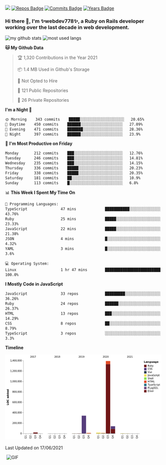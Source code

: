 ![](https://visitor-badge.glitch.me/badge?page_id=webdev778.webdev778)
[![Repos Badge](https://badges.pufler.dev/repos/webdev778)](https://badges.pufler.dev)
[![Commits Badge](https://badges.pufler.dev/commits/monthly/webdev778)](https://badges.pufler.dev)
[![Years Badge](https://badges.pufler.dev/years/webdev778)](https://badges.pufler.dev)
### Hi there 👋, I'm ✨webdev778✨, a Ruby on Rails developer working over the last decade in web development.


![my github stats](https://github-readme-stats.vercel.app/api?username=webdev778&show_icons=true&theme=tokyonight&line_height=27)
![most used langs](https://github-readme-stats.vercel.app/api/top-langs/?username=webdev778&hide=css,html&theme=tokyonight)

<!--START_SECTION:waka-->
**🐱 My Github Data** 

> 🏆 1,320 Contributions in the Year 2021
 > 
> 📦 1.4 MB Used in Github's Storage 
 > 
> 🚫 Not Opted to Hire
 > 
> 📜 121 Public Repositories 
 > 
> 🔑 26 Private Repositories  
 > 
**I'm a Night 🦉** 

```text
🌞 Morning    343 commits    █████░░░░░░░░░░░░░░░░░░░░   20.65% 
🌆 Daytime    450 commits    ██████░░░░░░░░░░░░░░░░░░░   27.09% 
🌃 Evening    471 commits    ███████░░░░░░░░░░░░░░░░░░   28.36% 
🌙 Night      397 commits    ██████░░░░░░░░░░░░░░░░░░░   23.9%

```
📅 **I'm Most Productive on Friday** 

```text
Monday       212 commits    ███░░░░░░░░░░░░░░░░░░░░░░   12.76% 
Tuesday      246 commits    ███░░░░░░░░░░░░░░░░░░░░░░   14.81% 
Wednesday    235 commits    ███░░░░░░░░░░░░░░░░░░░░░░   14.15% 
Thursday     336 commits    █████░░░░░░░░░░░░░░░░░░░░   20.23% 
Friday       338 commits    █████░░░░░░░░░░░░░░░░░░░░   20.35% 
Saturday     181 commits    ██░░░░░░░░░░░░░░░░░░░░░░░   10.9% 
Sunday       113 commits    █░░░░░░░░░░░░░░░░░░░░░░░░   6.8%

```


📊 **This Week I Spent My Time On** 

```text
💬 Programming Languages: 
TypeScript               47 mins             ███████████░░░░░░░░░░░░░░   43.76% 
Ruby                     25 mins             █████░░░░░░░░░░░░░░░░░░░░   23.33% 
JavaScript               22 mins             █████░░░░░░░░░░░░░░░░░░░░   21.38% 
JSON                     4 mins              █░░░░░░░░░░░░░░░░░░░░░░░░   4.32% 
YAML                     3 mins              █░░░░░░░░░░░░░░░░░░░░░░░░   3.6%

💻 Operating System: 
Linux                    1 hr 47 mins        █████████████████████████   100.0%

```

**I Mostly Code in JavaScript** 

```text
JavaScript               33 repos            █████████░░░░░░░░░░░░░░░░   36.26% 
Ruby                     24 repos            ██████░░░░░░░░░░░░░░░░░░░   26.37% 
HTML                     13 repos            ███░░░░░░░░░░░░░░░░░░░░░░   14.29% 
CSS                      8 repos             ██░░░░░░░░░░░░░░░░░░░░░░░   8.79% 
TypeScript               3 repos             ░░░░░░░░░░░░░░░░░░░░░░░░░   3.3%

```


**Timeline**

![Chart not found](https://raw.githubusercontent.com/webdev778/webdev778/master/charts/bar_graph.png) 


 Last Updated on 17/06/2021
<!--END_SECTION:waka-->

<img align="right" alt="GIF" src="https://github.com/webdev778/webdev778/blob/main/code.gif?raw=true" width="500" height="320" />

<!--
**webdev778/webdev778** is a ✨ _special_ ✨ repository because its `README.md` (this file) appears on your GitHub profile.

Here are some ideas to get you started:

- 🔭 I’m currently working on ...
- 🌱 I’m currently learning ...
- 👯 I’m looking to collaborate on ...
- 🤔 I’m looking for help with ...
- 💬 Ask me about ...
- 📫 How to reach me: ...
- 😄 Pronouns: ...
- ⚡ Fun fact: ...
-->
